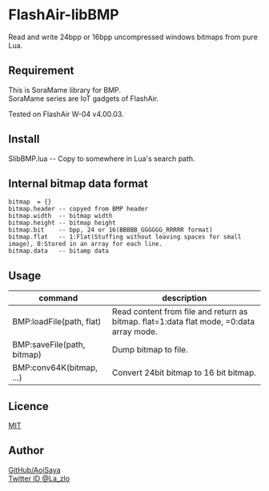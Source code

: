 # FlashAir-libBMP

Read and write 24bpp or 16bpp uncompressed windows bitmaps from pure Lua.

## Requirement

This is SoraMame library for BMP.  
SoraMame series are IoT gadgets of FlashAir.

Tested on FlashAir W-04 v4.00.03.

## Install

SlibBMP.lua -- Copy to somewhere in Lua's search path.

## Internal bitmap data format

    bitmap  = {}  
    bitmap.header -- copyed from BMP header  
    bitmap.width  -- bitmap width  
    bitmap.height -- bitmap height  
    bitmap.bit    -- bpp, 24 or 16(BBBBB_GGGGGG_RRRRR format)  
    bitmap.flat   -- 1:Flat(Stuffing without leaving spaces for small image), 0:Stored in an array for each line.  
    bitmap.data   -- bitamp data  

## Usage

command | description
--- | ---
BMP:loadFile(path, flat)           | Read content from file and return as bitmap. flat=1:data flat mode, =0:data array mode.
BMP:saveFile(path, bitmap)         | Dump bitmap to file.
BMP:conv64K(bitmap, ...)           | Convert 24bit bitmap to 16 bit bitmap.

## Licence

[MIT](https://github.com/AoiSaya/FlashAir-libBMP/blob/master/LICENSE)

## Author

[GitHub/AoiSaya](https://github.com/AoiSaya)  
[Twitter ID @La_zlo](https://twitter.com/La_zlo)
